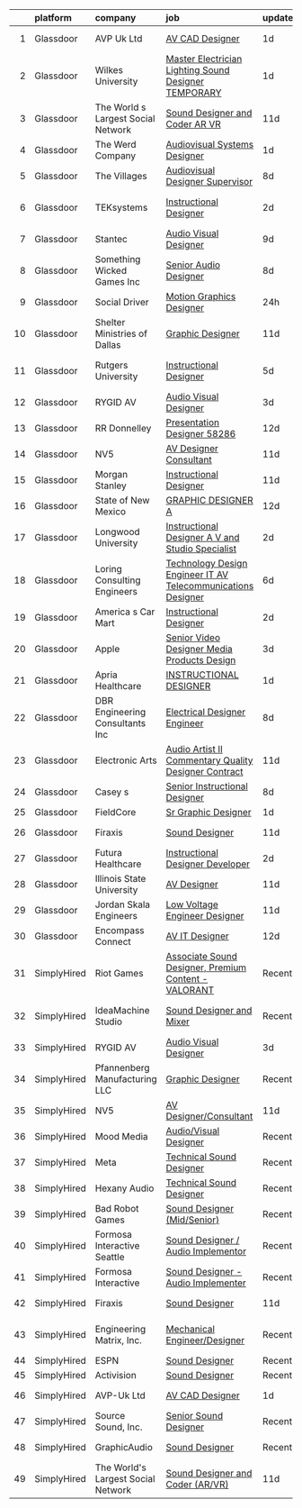 

|    | platform    | company                            | job                                                                                                                                                                                                                                                                                                                                                                                                                                                                                                                                                                                                                                                                                                                                                                                                                                                                                                                                                                                                                                                                                                                                                                                                                                                                                                      | update_time   | location              |
|---:|:------------|:-----------------------------------|:---------------------------------------------------------------------------------------------------------------------------------------------------------------------------------------------------------------------------------------------------------------------------------------------------------------------------------------------------------------------------------------------------------------------------------------------------------------------------------------------------------------------------------------------------------------------------------------------------------------------------------------------------------------------------------------------------------------------------------------------------------------------------------------------------------------------------------------------------------------------------------------------------------------------------------------------------------------------------------------------------------------------------------------------------------------------------------------------------------------------------------------------------------------------------------------------------------------------------------------------------------------------------------------------------------|:--------------|:----------------------|
|  1 | Glassdoor   | AVP Uk Ltd                         | [AV CAD Designer](https://www.glassdoor.com/partner/jobListing.htm?pos=101&ao=1110586&s=58&guid=00000183977ff0acba7a9393fabaa9ef&src=GD_JOB_AD&t=SR&vt=w&ea=1&cs=1_4c6c7cae&cb=1664694088204&jobListingId=1008173007558&cpc=5E31031E1AFF45A7&jrtk=3-0-1gebnvs6l2ink001-1gebnvs79hark800-5f97c9f94f7f4db1--6NYlbfkN0BRv-Wc929RsrsSUem9Y6h8brrWFQ-iaB-Blp-pMy6VrcEQM6O4vSQyo6wkqqGAILjsuU26OlTajwT8Zt-5yn63Kw6kQNOSGHeIAokNRr4bfoaFrrQfjfDuOxhus2QZ46X2m62Ke2DWo9CUuYb13fZMUV9l_ooMnB6KtAGSrkNqa0sMG3HIp89Mw6Wzg26r_egtChalOq8fYro53CratN0oRC-ITWhyWcKA3y01Zg0OoOQ5SstKXRDeo4F7kG6DAhZrMfeTfkIbEG6ESZU2E8SXLs3kJVLHoBHLV-5puLXfwc202n4NLkl1S7HHwjWgObBW5EZWSn3DR9tdalIFe0cv0j-kBZVMyRuSu53Q8zz2VAwW5oUvdSaxuhfN57qKhJh8v4G3CIAkU-LQn4HN3Dgvf-dp1pqVMxXFtdvA95Y2gtqEvgtgBMfwQuB3MyxGNf8kY126VrWMZWTriGLnem5jx-zn8ykWfXnVYkbf2-688lnFsKJBzAQIeht5aTefMa1XcnqSFYbRCw%3D%3D)                                                                                                                                                                                                                                                                                                                                                                                                                                   | 1d            | New York, NY          |
|  2 | Glassdoor   | Wilkes University                  | [Master Electrician Lighting   Sound Designer  TEMPORARY ](https://www.glassdoor.com/partner/jobListing.htm?pos=117&ao=1136043&s=58&guid=00000183977ff0acba7a9393fabaa9ef&src=GD_JOB_AD&t=SR&vt=w&ea=1&cs=1_b086f8c5&cb=1664694088206&jobListingId=1008173555749&jrtk=3-0-1gebnvs6l2ink001-1gebnvs79hark800-3e6bc55f25dd0146-)                                                                                                                                                                                                                                                                                                                                                                                                                                                                                                                                                                                                                                                                                                                                                                                                                                                                                                                                                                           | 1d            | Wilkes-Barre, PA      |
|  3 | Glassdoor   | The World s Largest Social Network | [Sound Designer and Coder  AR VR ](https://www.glassdoor.com/partner/jobListing.htm?pos=104&ao=1110586&s=58&guid=00000183977ff0acba7a9393fabaa9ef&src=GD_JOB_AD&t=SR&vt=w&ea=1&cs=1_cc90dd6a&cb=1664694088205&jobListingId=1008152609302&cpc=FD1C1DA32C38CFA7&jrtk=3-0-1gebnvs6l2ink001-1gebnvs79hark800-2e4686032645991a--6NYlbfkN0DSgjPPcnEdvoK3uuxfISLALE6pB1FR7YSHOr_tSg5_QGIhoz_2VqUepdcKLBLI_zTYRTCT7JhMtiqNi3OrP12b133eqrb4zF0RxCKguowJYcZ3twGcq35OXFJs7qXKjHS0o_vS0FzujrqtOQ-aspwmXOze3vAbfrr7yvZ9EtAJKccyYa_KeK7e0cNY0NjJKc_k6AevdkCbIhOz2IG1kucUGHx_KOZ2-HNR3eSow8F6M_jxZQ0YiU2fORbrFWY6ZoNOIksKBXRzx0wzzw3gBtaiCapc7x8ef3Bj6POKntJq73SZnlnvvRFQipEDUfKUaBUHqssyv_mWJGc_EYsom8tziLBnuD-NLim4SGi5iCANBY3JeR4ute-LGeFcfkf9ldOyj5FS4Xdx8oz9YbcViggN6d_RY2R-kbseZ0QCzAEYvJoYSlDVAeNuOb8BuZBbt4VwS9lpd4UF8HDM1tByVD78N7J-_Ok05ZPaqND7eZapzEZ_eRUF_csbP8_5H3I5Hghk_Kq3TmEMDWNrHUyMmx1nsshIOncex1tQ2Dp6McFVMUcqRyl9BwS553y6Itu1v4BhqjcV8wSPlZBLLmHqKxgyMM7r_TtA7SE%3D)                                                                                                                                                                                                                                                                                                                                | 11d           | Philadelphia, PA      |
|  4 | Glassdoor   | The Werd Company                   | [Audiovisual Systems Designer](https://www.glassdoor.com/partner/jobListing.htm?pos=124&ao=1136043&s=58&guid=00000183977ff0acba7a9393fabaa9ef&src=GD_JOB_AD&t=SR&vt=w&ea=1&cs=1_e3baa50d&cb=1664694088206&jobListingId=1008175683099&jrtk=3-0-1gebnvs6l2ink001-1gebnvs79hark800-1dc1aa025238799f-)                                                                                                                                                                                                                                                                                                                                                                                                                                                                                                                                                                                                                                                                                                                                                                                                                                                                                                                                                                                                       | 1d            | Austin, TX            |
|  5 | Glassdoor   | The Villages                       | [Audiovisual Designer   Supervisor](https://www.glassdoor.com/partner/jobListing.htm?pos=127&ao=1136043&s=58&guid=00000183977ff0acba7a9393fabaa9ef&src=GD_JOB_AD&t=SR&vt=w&ea=1&cs=1_6d3824a9&cb=1664694088207&jobListingId=1008158996138&jrtk=3-0-1gebnvs6l2ink001-1gebnvs79hark800-e47d08ead2132769-)                                                                                                                                                                                                                                                                                                                                                                                                                                                                                                                                                                                                                                                                                                                                                                                                                                                                                                                                                                                                  | 8d            | The Villages, FL      |
|  6 | Glassdoor   | TEKsystems                         | [Instructional Designer](https://www.glassdoor.com/partner/jobListing.htm?pos=108&ao=1110586&s=58&guid=00000183977ff0acba7a9393fabaa9ef&src=GD_JOB_AD&t=SR&vt=w&cs=1_5d7cffba&cb=1664694088205&jobListingId=1008172766140&cpc=3BA4CE39D5B5DEF5&jrtk=3-0-1gebnvs6l2ink001-1gebnvs79hark800-a02e66c716623617--6NYlbfkN0AuKz8EBO1xHDEL7V2YF9xF3dC_I9B9i-Zw2Jh8clPMK3KTieKealHQMRxLfyLBLKJ4QXP66uOfd9-pRRiDvpsY81UOCqR0zCk3Wn3kuz8w3j3H9sTjD_dKcAoI4JZzdCbTGN1cwaRUY7cLljn37vTz7id7X85oTkbm9-wwW6QW6KBI0UKfIHaLBU7nzcRYrZ3epeLO_gZ2geiOJnRnHJsUz1dmOO7AQXMXW61GErjeHyQiHel-OKwsRfNT9ly2npSBx7VbFjP5qg0HxVkWoWV3A_jVSrUWGPrm9URIRB74BH6k6RMI9EQo82Oj5VzXvSi7OCzNdVdeRaISCWrmigbV7YpVaLQc4rWnICdFMs_CFfaXt6gs8UfDIUk9rZ_Ej3ttYXSARHp7D7pdjmyws5ScM9EjWS1nTGq6t6dXx5eTQuP4gg9F-8MIy619iy6qNrQuIgyFWxYokzkElwei-zTwKRQF1Bs_viXlYdopChA_RJ77UoulA7aL7HzwDc0Ngf1AkQqVkIFBRGW1aJxyBaWVSWIq-J50GwCNOJ75fSdK2rCZCWJo9Jc5iYt75OiAtQjrKBD00XnMiX2lEYf_3NRiBktTuyKDRGL1tRQ6dYA8x0ViltqcxxI5jDaRtHQwhdHh5kitKgfG_zWggcK1ONxz3xJaiFA1AENDkaUy6t3q5XJ5O6KhZaqgRTEbPcaNlD-2ZfT-NXBpvhp_n09-sCjmvy2VtYX8TjfRF_edfZhPSZmk6nb3HREEpqqkO6i-p77BkkN0I2MxnESO4I3ovyVeurIeiL7189uNQL5ib68qtaBIWz50y8de2wdZEPQNEK0s6qHvxjtegaYkIgQ1nC9X0DaL96zmaQicQPrHWSxgy2Wxc3GpNQosZoWphG_U7iStB8ix5FkfRffovz9zB4m1Zrk02rUtoqNopnYCunReog%3D%3D) | 2d            | San Francisco, CA     |
|  7 | Glassdoor   | Stantec                            | [Audio Visual Designer](https://www.glassdoor.com/partner/jobListing.htm?pos=121&ao=1136043&s=58&guid=00000183977ff0acba7a9393fabaa9ef&src=GD_JOB_AD&t=SR&vt=w&cs=1_09193557&cb=1664694088206&jobListingId=1008157688889&jrtk=3-0-1gebnvs6l2ink001-1gebnvs79hark800-1b74158e07fa3832-)                                                                                                                                                                                                                                                                                                                                                                                                                                                                                                                                                                                                                                                                                                                                                                                                                                                                                                                                                                                                                   | 9d            | Seattle, WA           |
|  8 | Glassdoor   | Something Wicked Games Inc         | [Senior Audio Designer](https://www.glassdoor.com/partner/jobListing.htm?pos=116&ao=1136043&s=58&guid=00000183977ff0acba7a9393fabaa9ef&src=GD_JOB_AD&t=SR&vt=w&ea=1&cs=1_27163217&cb=1664694088206&jobListingId=1008158660181&jrtk=3-0-1gebnvs6l2ink001-1gebnvs79hark800-0e33420d3915cea8-)                                                                                                                                                                                                                                                                                                                                                                                                                                                                                                                                                                                                                                                                                                                                                                                                                                                                                                                                                                                                              | 8d            | Remote                |
|  9 | Glassdoor   | Social Driver                      | [Motion Graphics Designer](https://www.glassdoor.com/partner/jobListing.htm?pos=119&ao=1136043&s=58&guid=00000183977ff0acba7a9393fabaa9ef&src=GD_JOB_AD&t=SR&vt=w&ea=1&cs=1_e12bb7cd&cb=1664694088206&jobListingId=1008176424098&jrtk=3-0-1gebnvs6l2ink001-1gebnvs79hark800-600ea4f896803363-)                                                                                                                                                                                                                                                                                                                                                                                                                                                                                                                                                                                                                                                                                                                                                                                                                                                                                                                                                                                                           | 24h           | Austin, TX            |
| 10 | Glassdoor   | Shelter Ministries of Dallas       | [Graphic Designer](https://www.glassdoor.com/partner/jobListing.htm?pos=126&ao=1136043&s=58&guid=00000183977ff0acba7a9393fabaa9ef&src=GD_JOB_AD&t=SR&vt=w&ea=1&cs=1_04d672cc&cb=1664694088206&jobListingId=1008151278802&jrtk=3-0-1gebnvs6l2ink001-1gebnvs79hark800-8f87ac40994264ce-)                                                                                                                                                                                                                                                                                                                                                                                                                                                                                                                                                                                                                                                                                                                                                                                                                                                                                                                                                                                                                   | 11d           | Dallas, TX            |
| 11 | Glassdoor   | Rutgers University                 | [Instructional Designer](https://www.glassdoor.com/partner/jobListing.htm?pos=115&ao=1136043&s=58&guid=00000183977ff0acba7a9393fabaa9ef&src=GD_JOB_AD&t=SR&vt=w&cs=1_d153c995&cb=1664694088206&jobListingId=1008163319663&jrtk=3-0-1gebnvs6l2ink001-1gebnvs79hark800-64922a652482c375-)                                                                                                                                                                                                                                                                                                                                                                                                                                                                                                                                                                                                                                                                                                                                                                                                                                                                                                                                                                                                                  | 5d            | New Brunswick, NJ     |
| 12 | Glassdoor   | RYGID AV                           | [Audio Visual Designer](https://www.glassdoor.com/partner/jobListing.htm?pos=102&ao=1110586&s=58&guid=00000183977ff0acba7a9393fabaa9ef&src=GD_JOB_AD&t=SR&vt=w&ea=1&cs=1_0ee1f609&cb=1664694088204&jobListingId=1008169082010&cpc=6945AE2F4B03E059&jrtk=3-0-1gebnvs6l2ink001-1gebnvs79hark800-3759d201aa4ba7f8--6NYlbfkN0Bt9zx-inXEQPDpmyeYWVX1SKU2s-tc-NaLDL3amlWEIhHRtswd20sOIEWfdN_BLXdZ3lVl1_rs-8feK5XNsv6CR_Y357rAQSykA8A-ACiHLcUCKHkMm9Zf1MazlrMpER9Nqniqhw67_tFmpEIpnKVregrzZsFMApnlmy97W3AtLz6vS1v12h3UJuAsLd-__Mx7GYn2y2BAsjnlPY-BkjWOcVl0qDi8Z9UR2XarmY0ZL2r2ZhUOG_1PD0P4Zc6D0VyXaJvtk8XnKOz-b8XuT-B-dxJpnz5WvX0mRqqwEfGVU0dhYFhfUeWg3hVnDt_Rm_olP3Sgsm67rhuY70nx8CImfANADwBLDcmEFA4nJTDSbmFH6DDaD6dl6bIhQQyCKipBrrkjzZb6Nlv57-KVJmAq6EHDuIOG62IddiUzNd5u0oGfdyrmRaJbujf1HdBpTyR0w0B-M-ZTiZzOwmV97umdLxGCnjewAVvN-QGaYOS7157vqcdfa83HomG5T2b4noWYcm9qP5sNz-8jGlVK3NHD)                                                                                                                                                                                                                                                                                                                                                                                                                         | 3d            | Remote                |
| 13 | Glassdoor   | RR Donnelley                       | [Presentation Designer   58286](https://www.glassdoor.com/partner/jobListing.htm?pos=107&ao=1110586&s=58&guid=00000183977ff0acba7a9393fabaa9ef&src=GD_JOB_AD&t=SR&vt=w&ea=1&cs=1_ddcc6ef5&cb=1664694088205&jobListingId=1008148987590&cpc=654405A9B1E0A9F5&jrtk=3-0-1gebnvs6l2ink001-1gebnvs79hark800-7a374cff5f31982e--6NYlbfkN0AD6XRjWzGsYkgq3cP_nmG8Ct3d_1eRbAqPP9NkOlY20LIafsXd39kZCKTtq2QNTOVtztm37tXTSo8JB8qE9EV_Z2JVcCwtxqR5Z7sJKH4eAFtwK65xAsr3gv2B6EKCI-tCP7k5wMtuwSnhRnxQWtbgNAY2RVfseAmHviReWiBj0CffW9oW_s9HH0RoqXI5JtZ2wnPnUUJp0LlABa6Qj3LmPyv-NGofxkYbhVVUqGaYvswjpwCpMMbG9WcS4VOPd9ou39eWaToWTaXXIbXfJm2QlqC70_5EFbMB7uZm4UMbJSkmn2vawMJBiBZyludkvx-tY8zjIbrbaXZBeq_ocE7gYVH1_HZaLa8H0QymKRuedKPWdOiXRsNFjCE-Wd6lB8EM5wt7FPG7hCPE9WDCkQzfqq9G0ReTpHi5xYfAuqR4MC65Tb1yRO4a4S2toXWfs68cvw_RntxBO8jrBSf-PZjpOzt4vzLbwkT7NYazfV9JA4uVce_9dZvh9yrh_xP-tTll6Wa_SImy0A%3D%3D)                                                                                                                                                                                                                                                                                                                                                                                                                     | 12d           | Phoenix, AZ           |
| 14 | Glassdoor   | NV5                                | [AV Designer Consultant](https://www.glassdoor.com/partner/jobListing.htm?pos=105&ao=1110586&s=58&guid=00000183977ff0acba7a9393fabaa9ef&src=GD_JOB_AD&t=SR&vt=w&cs=1_acd8fab8&cb=1664694088205&jobListingId=1008150452565&cpc=C4A69CCDBB3B9599&jrtk=3-0-1gebnvs6l2ink001-1gebnvs79hark800-9c0c371829eb49b0--6NYlbfkN0B5ErWgTX1DuGpFjBtn3pzOpOEUZEj9qW8_LUrm9Vw7kcIgXt4uqKJ4YvflMs1R_n5xUz3b0knIt1eiZcveuTXka7Tq_Z8VeUF8SeYXDtfcAzlM_-7gZV2MqlJtnof8cvRfyspAOWbK4-xxqNGd2Hu6bkn-pTjsNbnWrnJ-xgNm-zg_dISZ-tx4ASVVy_0bp7iaLOENfLgMEYK6SkW4w9hNcQ0jxdfIn1s416-TSEZEdJk-bqTeNhvtk0w0C92-xFU_mb5tnEjooX-yFis2Q4-dt7SIFaxYazBWRI6cs1TdrkRqk24ZZ3_IYn4kchnmJQz0FTnel6-o73nCbHQ0buMlF35vtCFomS3emZlypS54uofsvlLzaLbWiHC5T2P8sZvzO4f7AAv81MnuDs7lw3EMIHCsyDUfKpuKNjIUNPZCDINKgv0kt1Jqjjl0P7JjBb7RqvzJyaqSKOFKIAgdIx5dCOl8TNbUll0kfmVJNRVoFJOqo60Epgp4RiKi31Noc9n2CdwWUJP426hIFndMaZcNz0OKtCVc31JpoEn30Jq-fr5uD3pHNJ4tgtzUxBt1M-UPcTzVFKqf6fhYv32iPFTS5iAfY3qcTW1oT2ly--VVLLyJxDqygpudW7F_4RW3Hbi61nmGvq-Tl7OfAqg3psBVenmF4GaQnxKaDC3mzFq-jqaImlj9mbKxyzra9Bshpcu3ARq4h3HhITMfFHs9jHkfwJNEv8nYXdyMTai_g06lSt7KjrTKlztvfFwMVIj62OrDE2NPrzUVq2HSSg01lR6mzo2_ucLSu47YZxNNv36HcctepZcnK5kJ)                                                                                                                             | 11d           | Chester, OH           |
| 15 | Glassdoor   | Morgan Stanley                     | [Instructional Designer](https://www.glassdoor.com/partner/jobListing.htm?pos=122&ao=1136043&s=58&guid=00000183977ff0acba7a9393fabaa9ef&src=GD_JOB_AD&t=SR&vt=w&cs=1_a0f7ef45&cb=1664694088206&jobListingId=1008151700219&jrtk=3-0-1gebnvs6l2ink001-1gebnvs79hark800-a5d98e9864a94ff4-)                                                                                                                                                                                                                                                                                                                                                                                                                                                                                                                                                                                                                                                                                                                                                                                                                                                                                                                                                                                                                  | 11d           | New York, NY          |
| 16 | Glassdoor   | State of New Mexico                | [GRAPHIC DESIGNER A](https://www.glassdoor.com/partner/jobListing.htm?pos=128&ao=1136043&s=58&guid=00000183977ff0acba7a9393fabaa9ef&src=GD_JOB_AD&t=SR&vt=w&cs=1_99e3e328&cb=1664694088207&jobListingId=1008149603623&jrtk=3-0-1gebnvs6l2ink001-1gebnvs79hark800-82917d91b788200d-)                                                                                                                                                                                                                                                                                                                                                                                                                                                                                                                                                                                                                                                                                                                                                                                                                                                                                                                                                                                                                      | 12d           | Albuquerque, NM       |
| 17 | Glassdoor   | Longwood University                | [Instructional Designer A V and Studio Specialist](https://www.glassdoor.com/partner/jobListing.htm?pos=129&ao=1136043&s=58&guid=00000183977ff0acba7a9393fabaa9ef&src=GD_JOB_AD&t=SR&vt=w&cs=1_c6193c58&cb=1664694088207&jobListingId=1008172337825&jrtk=3-0-1gebnvs6l2ink001-1gebnvs79hark800-d7fd4a411bf5f3ca-)                                                                                                                                                                                                                                                                                                                                                                                                                                                                                                                                                                                                                                                                                                                                                                                                                                                                                                                                                                                        | 2d            | Farmville, VA         |
| 18 | Glassdoor   | Loring Consulting Engineers        | [Technology Design Engineer  IT AV Telecommunications Designer ](https://www.glassdoor.com/partner/jobListing.htm?pos=103&ao=1110586&s=58&guid=00000183977ff0acba7a9393fabaa9ef&src=GD_JOB_AD&t=SR&vt=w&ea=1&cs=1_4dc787ab&cb=1664694088205&jobListingId=1008161391006&cpc=71532419B2302243&jrtk=3-0-1gebnvs6l2ink001-1gebnvs79hark800-43cf1bad8ebd88aa--6NYlbfkN0BfmJfKd115MwGrR3SC6OYj0ww9-Zvqgfav0NwlGdZHHIimZXvXo8SeGTChTP2fRmjUFzR1iinzZqHsYUOkwEOeJ22hq7W4lQk6rrjQFEXG7m_HZyKNmgs4G6x5IoH9Sk5IV1utvQ96FwQjErNG2JE5UjBwrq-WwBFxvYuOPJ9WmUGXq34HstzWzWbwQQSzo9bbn7_kHeh8EuICT3T-KCu1LIlMlViiFKgkDkvmYF7kSay5kUS10DkIunuHG4lrj_ttQwT-evdQjMMpEGpjI_X_85ZPv-CM4l5vjFY6C_9WCq0TEHmExoXrYxNu23l_CztysBoGju9SlsKybKU2mVT6hUj8Ki9047xcqckzGuIMk78Ja8P-hhL6xDGCPS1DCqr9Shio7hv8_e4jV7w1NgccoXi3COjl_clwAi5jvb8cCVfoG9_D5r1ALdsFlxUMa4TpvQOP8qxmyBqAO-5LUhgHc2Ay7x2hFpg_2Lnl4sZcIDXkefrpGaDQLU1Ngi5naEcRFuJF7bA8_Uj6KoD-MP2cIVvG-zTohU_wMYpRJ7M5BqYcCXFOX9hpbOUEUKFr7iQ%3D)                                                                                                                                                                                                                                                                                                                                  | 6d            | New York, NY          |
| 19 | Glassdoor   | America s Car Mart                 | [Instructional Designer](https://www.glassdoor.com/partner/jobListing.htm?pos=106&ao=1110586&s=58&guid=00000183977ff0acba7a9393fabaa9ef&src=GD_JOB_AD&t=SR&vt=w&ea=1&cs=1_4e554381&cb=1664694088205&jobListingId=1008171672365&cpc=4B86475FAF393599&jrtk=3-0-1gebnvs6l2ink001-1gebnvs79hark800-007cc53313d4de21--6NYlbfkN0DCHeKintXTa-1j5Eng5uRfeja2acXXKKCClOiN-1FaknNKt9Gf2PRvKwoLBLgVktEpQDfAuvxzzQsaRAaOG09SrkDQrZSxE6-QZAJZmgIZdkhOMITyBG2DsLsaPIDeYV6XtqZaq9ZYnn_t7YlCaIpMAuwvDs5Zse_j2jd8xNIjAONhS5XGj38GtS6CK6180X1Yquu8OR0FwEM-14W8VOL6o7ExhWSET5bEC243o9HFflU45yL_IZfbRv6IIgXY6m4hm-mek44AO8koqyTmY47ZkxK157NiBKUY0PQGyGrxPOxNFVOrYHm7mGdPkXMd2PPHwWPQIxU76lzoPoj_Qr0ZdVpCSNIIM09C3BAj28BR7H1Iu2RQ7iRnSCRYX41zOuckKmBlBO7Uhz0_4zadWcUnQXfHwIujV98-OSCvQAM4mo91YT9rRRgUQfJ12Vz6GGC466Z5Ln3rV2NVUy1WU_tcAmInDFb_F12wgBMDilR4VDgoVZXX6AI8nSclHFlCI1L4QTLR17lo8XyhAPz0QTV0)                                                                                                                                                                                                                                                                                                                                                                                                                        | 2d            | Rogers, AR            |
| 20 | Glassdoor   | Apple                              | [Senior Video Designer  Media Products Design](https://www.glassdoor.com/partner/jobListing.htm?pos=112&ao=1136043&s=58&guid=00000183977ff0acba7a9393fabaa9ef&src=GD_JOB_AD&t=SR&vt=w&cs=1_528bf7df&cb=1664694088205&jobListingId=1008167781276&jrtk=3-0-1gebnvs6l2ink001-1gebnvs79hark800-47197ca92a82c37e-)                                                                                                                                                                                                                                                                                                                                                                                                                                                                                                                                                                                                                                                                                                                                                                                                                                                                                                                                                                                            | 3d            | Culver City, CA       |
| 21 | Glassdoor   | Apria Healthcare                   | [INSTRUCTIONAL DESIGNER](https://www.glassdoor.com/partner/jobListing.htm?pos=114&ao=1136043&s=58&guid=00000183977ff0acba7a9393fabaa9ef&src=GD_JOB_AD&t=SR&vt=w&cs=1_5b53d528&cb=1664694088205&jobListingId=1008175454790&jrtk=3-0-1gebnvs6l2ink001-1gebnvs79hark800-26d510ae858d2f3c-)                                                                                                                                                                                                                                                                                                                                                                                                                                                                                                                                                                                                                                                                                                                                                                                                                                                                                                                                                                                                                  | 1d            | Remote                |
| 22 | Glassdoor   | DBR Engineering Consultants  Inc   | [Electrical Designer  Engineer](https://www.glassdoor.com/partner/jobListing.htm?pos=125&ao=1136043&s=58&guid=00000183977ff0acba7a9393fabaa9ef&src=GD_JOB_AD&t=SR&vt=w&ea=1&cs=1_b3113e4d&cb=1664694088206&jobListingId=1008159251080&jrtk=3-0-1gebnvs6l2ink001-1gebnvs79hark800-d82715bb9e30f691-)                                                                                                                                                                                                                                                                                                                                                                                                                                                                                                                                                                                                                                                                                                                                                                                                                                                                                                                                                                                                      | 8d            | Houston, TX           |
| 23 | Glassdoor   | Electronic Arts                    | [Audio Artist II   Commentary Quality Designer  Contract ](https://www.glassdoor.com/partner/jobListing.htm?pos=113&ao=1136043&s=58&guid=00000183977ff0acba7a9393fabaa9ef&src=GD_JOB_AD&t=SR&vt=w&cs=1_bc53ed76&cb=1664694088205&jobListingId=1008151770809&jrtk=3-0-1gebnvs6l2ink001-1gebnvs79hark800-599f65997f229a79-)                                                                                                                                                                                                                                                                                                                                                                                                                                                                                                                                                                                                                                                                                                                                                                                                                                                                                                                                                                                | 11d           | Orlando, FL           |
| 24 | Glassdoor   | Casey s                            | [Senior Instructional Designer](https://www.glassdoor.com/partner/jobListing.htm?pos=130&ao=1136043&s=58&guid=00000183977ff0acba7a9393fabaa9ef&src=GD_JOB_AD&t=SR&vt=w&cs=1_32ebe4af&cb=1664694088207&jobListingId=1008158977451&jrtk=3-0-1gebnvs6l2ink001-1gebnvs79hark800-6e5988ee104c4219-)                                                                                                                                                                                                                                                                                                                                                                                                                                                                                                                                                                                                                                                                                                                                                                                                                                                                                                                                                                                                           | 8d            | Ankeny, IA            |
| 25 | Glassdoor   | FieldCore                          | [Sr  Graphic Designer](https://www.glassdoor.com/partner/jobListing.htm?pos=111&ao=1136043&s=58&guid=00000183977ff0acba7a9393fabaa9ef&src=GD_JOB_AD&t=SR&vt=w&cs=1_e2fc62f9&cb=1664694088205&jobListingId=1008175363221&jrtk=3-0-1gebnvs6l2ink001-1gebnvs79hark800-1ead54b0732e5d46-)                                                                                                                                                                                                                                                                                                                                                                                                                                                                                                                                                                                                                                                                                                                                                                                                                                                                                                                                                                                                                    | 1d            | Remote                |
| 26 | Glassdoor   | Firaxis                            | [Sound Designer](https://www.glassdoor.com/partner/jobListing.htm?pos=109&ao=1136043&s=58&guid=00000183977ff0acba7a9393fabaa9ef&src=GD_JOB_AD&t=SR&vt=w&ea=1&cs=1_56e19528&cb=1664694088205&jobListingId=1008151594030&jrtk=3-0-1gebnvs6l2ink001-1gebnvs79hark800-89621bc380fa3545-)                                                                                                                                                                                                                                                                                                                                                                                                                                                                                                                                                                                                                                                                                                                                                                                                                                                                                                                                                                                                                     | 11d           | Baltimore, MD         |
| 27 | Glassdoor   | Futura Healthcare                  | [Instructional Designer Developer](https://www.glassdoor.com/partner/jobListing.htm?pos=110&ao=1136043&s=58&guid=00000183977ff0acba7a9393fabaa9ef&src=GD_JOB_AD&t=SR&vt=w&ea=1&cs=1_a0a1e3d9&cb=1664694088205&jobListingId=1008172396611&jrtk=3-0-1gebnvs6l2ink001-1gebnvs79hark800-cd34980b15a3b52b-)                                                                                                                                                                                                                                                                                                                                                                                                                                                                                                                                                                                                                                                                                                                                                                                                                                                                                                                                                                                                   | 2d            | Remote                |
| 28 | Glassdoor   | Illinois State University          | [AV Designer](https://www.glassdoor.com/partner/jobListing.htm?pos=120&ao=1136043&s=58&guid=00000183977ff0acba7a9393fabaa9ef&src=GD_JOB_AD&t=SR&vt=w&cs=1_bab4b6ab&cb=1664694088206&jobListingId=1008150706820&jrtk=3-0-1gebnvs6l2ink001-1gebnvs79hark800-0be3df3a718008a4-)                                                                                                                                                                                                                                                                                                                                                                                                                                                                                                                                                                                                                                                                                                                                                                                                                                                                                                                                                                                                                             | 11d           | Normal, IL            |
| 29 | Glassdoor   | Jordan   Skala Engineers           | [Low Voltage Engineer   Designer](https://www.glassdoor.com/partner/jobListing.htm?pos=118&ao=1136043&s=58&guid=00000183977ff0acba7a9393fabaa9ef&src=GD_JOB_AD&t=SR&vt=w&ea=1&cs=1_8e9060c2&cb=1664694088206&jobListingId=1008152572118&jrtk=3-0-1gebnvs6l2ink001-1gebnvs79hark800-0fa409a8d141ea97-)                                                                                                                                                                                                                                                                                                                                                                                                                                                                                                                                                                                                                                                                                                                                                                                                                                                                                                                                                                                                    | 11d           | Norcross, GA          |
| 30 | Glassdoor   | Encompass Connect                  | [AV IT Designer](https://www.glassdoor.com/partner/jobListing.htm?pos=123&ao=1136043&s=58&guid=00000183977ff0acba7a9393fabaa9ef&src=GD_JOB_AD&t=SR&vt=w&ea=1&cs=1_33cb645a&cb=1664694088206&jobListingId=1008149126799&jrtk=3-0-1gebnvs6l2ink001-1gebnvs79hark800-f19dad88e9a85cdf-)                                                                                                                                                                                                                                                                                                                                                                                                                                                                                                                                                                                                                                                                                                                                                                                                                                                                                                                                                                                                                     | 12d           | Elk Grove Village, IL |
| 31 | SimplyHired | Riot Games                         | [Associate Sound Designer, Premium Content - VALORANT](https://www.simplyhired.com/job/gJwmeOxVBaqaD6KmYSRxxawueqYT0SFmiBJg6tbjIOqXQ4QbSQI2xw?q=sound+designer)                                                                                                                                                                                                                                                                                                                                                                                                                                                                                                                                                                                                                                                                                                                                                                                                                                                                                                                                                                                                                                                                                                                                          | Recently      | Los Angeles, CA       |
| 32 | SimplyHired | IdeaMachine Studio                 | [Sound Designer and Mixer](https://www.simplyhired.com/job/3_cnKWbKCzfz8K406esix9aXeGkS2iLw6vp3jwYHfDLUWBO0TV9GDQ?q=sound+designer)                                                                                                                                                                                                                                                                                                                                                                                                                                                                                                                                                                                                                                                                                                                                                                                                                                                                                                                                                                                                                                                                                                                                                                      | Recently      | San Francisco, CA     |
| 33 | SimplyHired | RYGID AV                           | [Audio Visual Designer](https://www.simplyhired.com/job/jFiD6hJvPS5cvQ5DU-soKiC5ewZ3g0KWTbf0lL29CaXfrqDVJ3uWNA?q=sound+designer)                                                                                                                                                                                                                                                                                                                                                                                                                                                                                                                                                                                                                                                                                                                                                                                                                                                                                                                                                                                                                                                                                                                                                                         | 3d            | Remote                |
| 34 | SimplyHired | Pfannenberg Manufacturing LLC      | [Graphic Designer](https://www.simplyhired.com/job/eAQh0BnP_VfSJEX4vFH_cC2uJOdwE6XReAdesAQneAb4Q-ioZBCl_g?q=sound+designer)                                                                                                                                                                                                                                                                                                                                                                                                                                                                                                                                                                                                                                                                                                                                                                                                                                                                                                                                                                                                                                                                                                                                                                              | Recently      | Lancaster, NY         |
| 35 | SimplyHired | NV5                                | [AV Designer/Consultant](https://www.simplyhired.com/job/7dEVADhmOy38zosIoClmkzgl2gSA3CIKcxx__Jyr9QnyyYjvFzn5CA?q=sound+designer)                                                                                                                                                                                                                                                                                                                                                                                                                                                                                                                                                                                                                                                                                                                                                                                                                                                                                                                                                                                                                                                                                                                                                                        | 11d           | Chester, OH           |
| 36 | SimplyHired | Mood Media                         | [Audio/Visual Designer](https://www.simplyhired.com/job/T7P2tg5vr5wHeHOE1BkuWL6qQN3RFKqvNkr4uzrgbPKCo90IDtGf_w?q=sound+designer)                                                                                                                                                                                                                                                                                                                                                                                                                                                                                                                                                                                                                                                                                                                                                                                                                                                                                                                                                                                                                                                                                                                                                                         | Recently      | Fort Mill, SC         |
| 37 | SimplyHired | Meta                               | [Technical Sound Designer](https://www.simplyhired.com/job/HzHqjS6HBEu7xBoHj3MDO5apqWBDfkdU-fNWFoeJ_RIwGg4dACDkfg?q=sound+designer)                                                                                                                                                                                                                                                                                                                                                                                                                                                                                                                                                                                                                                                                                                                                                                                                                                                                                                                                                                                                                                                                                                                                                                      | Recently      | Remote                |
| 38 | SimplyHired | Hexany Audio                       | [Technical Sound Designer](https://www.simplyhired.com/job/iD9HzTTZ2IYC2pBE2fqT2eCkfmWXGaM5qD7yfsUft_olx4lh9pYVaw?q=sound+designer)                                                                                                                                                                                                                                                                                                                                                                                                                                                                                                                                                                                                                                                                                                                                                                                                                                                                                                                                                                                                                                                                                                                                                                      | Recently      | Bell Gardens, CA      |
| 39 | SimplyHired | Bad Robot Games                    | [Sound Designer (Mid/Senior)](https://www.simplyhired.com/job/5k7lNxd5mPx4SDP11_bQMCoaI3zXskx9LCyK6sAv6bc57TMyAoaPVQ?q=sound+designer)                                                                                                                                                                                                                                                                                                                                                                                                                                                                                                                                                                                                                                                                                                                                                                                                                                                                                                                                                                                                                                                                                                                                                                   | Recently      | Santa Monica, CA      |
| 40 | SimplyHired | Formosa Interactive Seattle        | [Sound Designer / Audio Implementor](https://www.simplyhired.com/job/vlF4rzpIgemNyADbSUoWC36FtYYh2ouWspqfTFtuxzveh07-6RCwmg?q=sound+designer)                                                                                                                                                                                                                                                                                                                                                                                                                                                                                                                                                                                                                                                                                                                                                                                                                                                                                                                                                                                                                                                                                                                                                            | Recently      | Seattle, WA           |
| 41 | SimplyHired | Formosa Interactive                | [Sound Designer - Audio Implementer](https://www.simplyhired.com/job/E63_BRjyLumhk01Bv7mOuaoR0vafXGhLD-NTsS2e6CEpoHi4FvqYnw?q=sound+designer)                                                                                                                                                                                                                                                                                                                                                                                                                                                                                                                                                                                                                                                                                                                                                                                                                                                                                                                                                                                                                                                                                                                                                            | Recently      | Burbank, CA           |
| 42 | SimplyHired | Firaxis                            | [Sound Designer](https://www.simplyhired.com/job/6bayaxdkIxyXpDPD0fQ2JWKlxCzNkrJBulhqCT7tkE9T5bFBvngAcg?q=sound+designer)                                                                                                                                                                                                                                                                                                                                                                                                                                                                                                                                                                                                                                                                                                                                                                                                                                                                                                                                                                                                                                                                                                                                                                                | 11d           | Baltimore, MD         |
| 43 | SimplyHired | Engineering Matrix, Inc.           | [Mechanical Engineer/Designer](https://www.simplyhired.com/job/hk51OfcCY6YnaRrc-hzS52b7R0FAKCTtic6EsbjNC6CPNxQ4qzTgOg?q=sound+designer)                                                                                                                                                                                                                                                                                                                                                                                                                                                                                                                                                                                                                                                                                                                                                                                                                                                                                                                                                                                                                                                                                                                                                                  | Recently      | Saint Petersburg, FL  |
| 44 | SimplyHired | ESPN                               | [Sound Designer](https://www.simplyhired.com/job/-pQTL77CSRSoogkAPIImoniIHQxPXM21wAqOE09JhGOiN3sPS6ZjRg?q=sound+designer)                                                                                                                                                                                                                                                                                                                                                                                                                                                                                                                                                                                                                                                                                                                                                                                                                                                                                                                                                                                                                                                                                                                                                                                | Recently      | Bristol, CT           |
| 45 | SimplyHired | Activision                         | [Sound Designer](https://www.simplyhired.com/job/i7qlcqa6pP-srEpgyNNEjRvZmW5tDc8R6vUqXUq0hP94Ee2Cl5AgeQ?q=sound+designer)                                                                                                                                                                                                                                                                                                                                                                                                                                                                                                                                                                                                                                                                                                                                                                                                                                                                                                                                                                                                                                                                                                                                                                                | Recently      | Austin, TX            |
| 46 | SimplyHired | AVP-Uk Ltd                         | [AV CAD Designer](https://www.simplyhired.com/job/v1i2Sc0B8ZgYj1ZFS1Qap56Tc6ZzMS3XAsuOE9DP3NpluTo2wWZIwA?q=sound+designer)                                                                                                                                                                                                                                                                                                                                                                                                                                                                                                                                                                                                                                                                                                                                                                                                                                                                                                                                                                                                                                                                                                                                                                               | 1d            | New York, NY          |
| 47 | SimplyHired | Source Sound, Inc.                 | [Senior Sound Designer](https://www.simplyhired.com/job/mw3datBFZnSnzm3SFniNFlYC60OHbjYX1kgvM61bk-lO-0QBaaabnQ?q=sound+designer)                                                                                                                                                                                                                                                                                                                                                                                                                                                                                                                                                                                                                                                                                                                                                                                                                                                                                                                                                                                                                                                                                                                                                                         | Recently      | Remote                |
| 48 | SimplyHired | GraphicAudio                       | [Sound Designer](https://www.simplyhired.com/job/mkNe1-Yl_daW_vFnBGDL1JzxBa80kymLOfH4l8TvM9ifAvxRJhmcjw?q=sound+designer)                                                                                                                                                                                                                                                                                                                                                                                                                                                                                                                                                                                                                                                                                                                                                                                                                                                                                                                                                                                                                                                                                                                                                                                | Recently      | Derwood, MD           |
| 49 | SimplyHired | The World's Largest Social Network | [Sound Designer and Coder (AR/VR)](https://www.simplyhired.com/job/E5dbQXtHUXnWnqIsBQI4fDlqOd3n5J92VlgX35-ia23isykM4tb7QQ?q=sound+designer)                                                                                                                                                                                                                                                                                                                                                                                                                                                                                                                                                                                                                                                                                                                                                                                                                                                                                                                                                                                                                                                                                                                                                              | 11d           | Los Angeles, CA       |